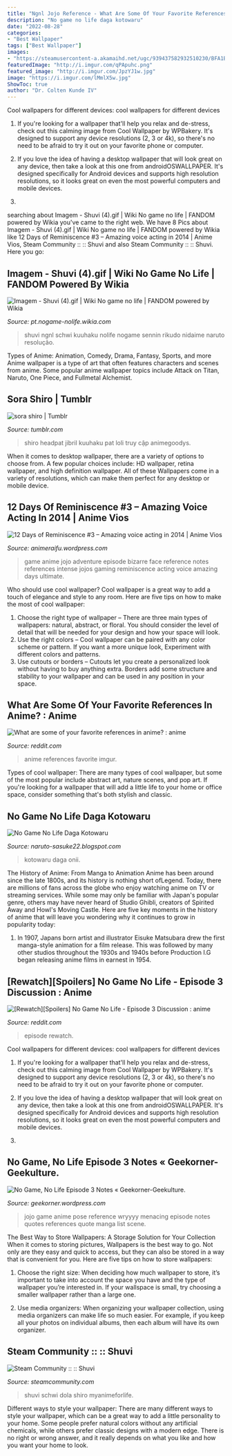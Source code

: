 ```yaml
---
title: "Ngnl Jojo Reference - What Are Some Of Your Favorite References In Anime? : Anime"
description: "No game no life daga kotowaru"
date: "2022-08-28"
categories:
- "Best Wallpaper"
tags: ["Best Wallpaper"]
images:
- "https://steamusercontent-a.akamaihd.net/ugc/939437582932510230/BFA1B78200D7A991D23F4A9F1D2BBA67E6E2F511/"
featuredImage: "http://i.imgur.com/qPApuhc.png"
featured_image: "http://i.imgur.com/JpzYJ1w.jpg"
image: "https://i.imgur.com/lMmlX5w.jpg"
ShowToc: true
author: "Dr. Colten Kunde IV"
---
```



Cool wallpapers for different devices:
cool wallpapers for different devices 

1. If you're looking for a wallpaper that'll help you relax and de-stress, check out this calming image from Cool Wallpaper by WPBakery. It's designed to support any device resolutions (2, 3 or 4k), so there's no need to be afraid to try it out on your favorite phone or computer.

2. If you love the idea of having a desktop wallpaper that will look great on any device, then take a look at this one from androidOSWALLPAPER. It's designed specifically for Android devices and supports high resolution resolutions, so it looks great on even the most powerful computers and mobile devices.

3.

	

		
searching about Imagem - Shuvi (4).gif | Wiki No game no life | FANDOM powered by Wikia you've came to the right web. We have 8 Pics about Imagem - Shuvi (4).gif | Wiki No game no life | FANDOM powered by Wikia like 12 Days of Reminiscence #3 – Amazing voice acting in 2014 | Anime Vios, Steam Community :: :: Shuvi and also Steam Community :: :: Shuvi. Here you go:
		
    
## Imagem - Shuvi (4).gif | Wiki No Game No Life | FANDOM Powered By Wikia

<img loading=lazy src="https://vignette.wikia.nocookie.net/nogame-nolife/images/4/47/Shuvi_(4).gif/revision/latest?cb=20170516180427&amp;path-prefix=pt" onerror="this.onerror=null;this.src='https://tse2.mm.bing.net/th?id=OIP.xn3iSPC59MpSeyxE6W1x0gHaFV&amp;pid=15.1';" alt="Imagem - Shuvi (4).gif | Wiki No game no life | FANDOM powered by Wikia">

_Source: pt.nogame-nolife.wikia.com_

>shuvi ngnl schwi kuuhaku nolife nogame sennin rikudo nidaime naruto resolução. 

	

Types of Anime: Animation, Comedy, Drama, Fantasy, Sports, and more
Anime wallpaper is a type of art that often features characters and scenes from anime. Some popular anime wallpaper topics include Attack on Titan, Naruto, One Piece, and Fullmetal Alchemist.

    
## Sora Shiro | Tumblr

<img loading=lazy src="https://68.media.tumblr.com/55a91a03a5c19ac7a78a4c3abc5dd371/tumblr_n70kdb8Amp1s4qvrdo1_500.gif" onerror="this.onerror=null;this.src='https://tse2.mm.bing.net/th?id=OIP.m73Tx4hDCPNt9J06Oy629wHaEK&amp;pid=15.1';" alt="sora shiro | Tumblr">

_Source: tumblr.com_

>shiro headpat jibril kuuhaku pat loli truy cập animegoodys. 

	

When it comes to desktop wallpaper, there are a variety of options to choose from. A few popular choices include: HD wallpaper, retina wallpaper, and high definition wallpaper. All of these Wallpapers come in a variety of resolutions, which can make them perfect for any desktop or mobile device. 

    
## 12 Days Of Reminiscence #3 – Amazing Voice Acting In 2014 | Anime Vios

<img loading=lazy src="https://animeraifu.files.wordpress.com/2015/01/vlcsnap-2014-04-25-14h00m38s4.png" onerror="this.onerror=null;this.src='https://tse3.mm.bing.net/th?id=OIP.DyV4_FfOjmaMbLvxjx-wcAFNC7&amp;pid=15.1';" alt="12 Days of Reminiscence #3 – Amazing voice acting in 2014 | Anime Vios">

_Source: animeraifu.wordpress.com_

>game anime jojo adventure episode bizarre face reference notes references intense jojos gaming reminiscence acting voice amazing days ultimate. 

	

Who should use cool wallpaper?
Cool wallpaper is a great way to add a touch of elegance and style to any room. Here are five tips on how to make the most of cool wallpaper: 
1) Choose the right type of wallpaper – There are three main types of wallpapers: natural, abstract, or floral. You should consider the level of detail that will be needed for your design and how your space will look. 
2) Use the right colors – Cool wallpaper can be paired with any color scheme or pattern. If you want a more unique look, Experiment with different colors and patterns. 
3) Use cutouts or borders – Cutouts let you create a personalized look without having to buy anything extra. Borders add some structure and stability to your wallpaper and can be used in any position in your space.

    
## What Are Some Of Your Favorite References In Anime? : Anime

<img loading=lazy src="http://i.imgur.com/qPApuhc.png" onerror="this.onerror=null;this.src='https://tse2.mm.bing.net/th?id=OIP.7Pyc3kFAo3uw5452eD10-QHaEK&amp;pid=15.1';" alt="What are some of your favorite references in anime? : anime">

_Source: reddit.com_

>anime references favorite imgur. 

	

Types of cool wallpaper:
There are many types of cool wallpaper, but some of the most popular include abstract art, nature scenes, and pop art. If you're looking for a wallpaper that will add a little life to your home or office space, consider something that's both stylish and classic.

    
## No Game No Life Daga Kotowaru

<img loading=lazy src="https://images-cdn.9gag.com/photo/apm3ZRn_460s.jpg" onerror="this.onerror=null;this.src='https://tse1.mm.bing.net/th?id=OIP.fY63DtKjk6qvC7FJBEhnJwAAAA&amp;pid=15.1';" alt="No Game No Life Daga Kotowaru">

_Source: naruto-sasuke22.blogspot.com_

>kotowaru daga onii. 

	

The History of Anime: From Manga to Animation
Anime has been around since the late 1800s, and its history is nothing short ofLegend. Today, there are millions of fans across the globe who enjoy watching anime on TV or streaming services. While some may only be familiar with Japan's popular genre, others may have never heard of Studio Ghibli, creators of Spirited Away and Howl's Moving Castle. Here are five key moments in the history of anime that will leave you wondering why it continues to grow in popularity today:
1) In 1907, Japans born artist and illustrator Eisuke Matsubara drew the first manga-style animation for a film release. This was followed by many other studios throughout the 1930s and 1940s before Production I.G began releasing anime films in earnest in 1954.

    
## [Rewatch][Spoilers] No Game No Life - Episode 3 Discussion : Anime

<img loading=lazy src="https://i.imgur.com/lMmlX5w.jpg" onerror="this.onerror=null;this.src='https://tse3.mm.bing.net/th?id=OIP.fTdzGgVHiO9bGfG8b659iQHaEK&amp;pid=15.1';" alt="[Rewatch][Spoilers] No Game No Life - Episode 3 Discussion : anime">

_Source: reddit.com_

>episode rewatch. 

	

Cool wallpapers for different devices:
cool wallpapers for different devices 

1. If you're looking for a wallpaper that'll help you relax and de-stress, check out this calming image from Cool Wallpaper by WPBakery. It's designed to support any device resolutions (2, 3 or 4k), so there's no need to be afraid to try it out on your favorite phone or computer.

2. If you love the idea of having a desktop wallpaper that will look great on any device, then take a look at this one from androidOSWALLPAPER. It's designed specifically for Android devices and supports high resolution resolutions, so it looks great on even the most powerful computers and mobile devices.

3.

    
## No Game, No Life Episode 3 Notes « Geekorner-Geekulture.

<img loading=lazy src="http://i.imgur.com/JpzYJ1w.jpg" onerror="this.onerror=null;this.src='https://tse3.mm.bing.net/th?id=OIP.NxbTTXIqiHiWPnP5TBV_AAHaEK&amp;pid=15.1';" alt="No Game, No Life Episode 3 Notes « Geekorner-Geekulture.">

_Source: geekorner.wordpress.com_

>jojo game anime pose reference wryyyy menacing episode notes quotes references quote manga list scene. 

	

The Best Way to Store Wallpapers: A Storage Solution for Your Collection
When it comes to storing pictures, Wallpapers is the best way to go. Not only are they easy and quick to access, but they can also be stored in a way that is convenient for you. Here are five tips on how to store wallpapers:
1) Choose the right size: When deciding how much wallpaper to store, it’s important to take into account the space you have and the type of wallpaper you’re interested in. If your wallspace is small, try choosing a smaller wallpaper rather than a large one.

2) Use media organizers: When organizing your wallpaper collection, using media organizers can make life so much easier. For example, if you keep all your photos on individual albums, then each album will have its own organizer.

    
## Steam Community :: :: Shuvi

<img loading=lazy src="https://steamusercontent-a.akamaihd.net/ugc/939437582932510230/BFA1B78200D7A991D23F4A9F1D2BBA67E6E2F511/" onerror="this.onerror=null;this.src='https://tse2.mm.bing.net/th?id=OIP.hOFxCdkXpOigxCwbXEvq0gHaDn&amp;pid=15.1';" alt="Steam Community :: :: Shuvi">

_Source: steamcommunity.com_

>shuvi schwi dola shiro myanimeforlife. 

	

Different ways to style your wallpaper:
There are many different ways to style your wallpaper, which can be a great way to add a little personality to your home. Some people prefer natural colors without any artificial chemicals, while others prefer classic designs with a modern edge. There is no right or wrong answer, and it really depends on what you like and how you want your home to look.

